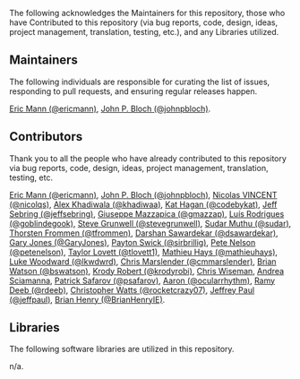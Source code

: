The following acknowledges the Maintainers for this repository, those who have Contributed to this repository (via bug reports, code, design, ideas, project management, translation, testing, etc.), and any Libraries utilized.

## Maintainers

The following individuals are responsible for curating the list of issues, responding to pull requests, and ensuring regular releases happen.

[Eric Mann (@ericmann)](https://github.com/ericmann), [John P. Bloch (@johnpbloch)](https://github.com/johnpbloch).

## Contributors

Thank you to all the people who have already contributed to this repository via bug reports, code, design, ideas, project management, translation, testing, etc.

[Eric Mann (@ericmann)](https://github.com/ericmann), [John P. Bloch (@johnpbloch)](https://github.com/johnpbloch), [Nicolas VINCENT (@nicolqs)](https://github.com/nicolqs), [Alex Khadiwala (@khadiwaa)](https://github.com/khadiwaa), [Kat Hagan (@codebykat)](https://github.com/codebykat), [Jeff Sebring (@jeffsebring)](https://github.com/jeffsebring), [Giuseppe Mazzapica (@gmazzap)](https://github.com/gmazzap), [Luís Rodrigues (@goblindegook)](https://github.com/goblindegook), [Steve Grunwell (@stevegrunwell)](https://github.com/stevegrunwell), [Sudar Muthu (@sudar)](https://github.com/sudar), [Thorsten Frommen (@tfrommen)](https://github.com/tfrommen), [Darshan Sawardekar (@dsawardekar)](https://github.com/dsawardekar), [Gary Jones (@GaryJones)](https://github.com/GaryJones), [Payton Swick (@sirbrillig)](https://github.com/sirbrillig), [Pete Nelson (@petenelson)](https://github.com/petenelson), [Taylor Lovett (@tlovett1)](https://github.com/tlovett1), [Mathieu Hays (@mathieuhays)](https://github.com/mathieuhays), [Luke Woodward (@lkwdwrd)](https://github.com/lkwdwrd), [Chris Marslender (@cmmarslender)](https://github.com/cmmarslender), [Brian Watson (@bswatson)](https://github.com/bswatson), [Krody Robert (@krodyrobi)](https://github.com/krodyrobi), [Chris Wiseman](), [Andrea Sciamanna](), [Patrick Safarov (@psafarov)](https://github.com/psafarov), [Aaron (@ocularrhythm)](https://github.com/ocularrhythm), [Ramy Deeb (@rdeeb)](https://github.com/rdeeb), [Christopher Watts (@rocketcrazy07)](https://github.com/rocketcrazy07), [Jeffrey Paul (@jeffpaul)](https://github.com/jeffpaul), [Brian Henry (@BrianHenryIE)](https://github.com/BrianHenryIE).

## Libraries

The following software libraries are utilized in this repository.

n/a.
